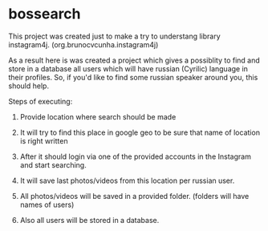 # bossearch

This project was created just to make a try to understang library instagram4j. (org.brunocvcunha.instagram4j)

As a result here is was created a project which gives a possiblity to find and store in a database all users
which will have russian (Cyrilic) language in their profiles. So, if you'd like to find some russian speaker 
around you, this should help.

Steps of executing:
1. Provide location where search should be made

2. It will try to find this place in google geo to be sure that name of location is right written

3. After it should login via one of the provided accounts in the Instagram and start searching.

4. It will save last photos/videos from this location per russian user.

5. All photos/videos will be saved in a provided folder. (folders will have names of users)

6. Also all users will be stored in a database.
